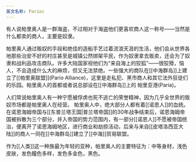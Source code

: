 ```yaml
---
英文名称: Parioc
---
```

有人说帕里奥人是一群海盗，不过相对于海盗他们更喜欢商人这一称号——当然是什么都卖的商人，主要是奴隶。

帕里奥人通过贩奴的手段和绝佳的造船手艺过着流浪天涯的生活，他们会从世界各地那些治安不好的村庄甚至是城镇公然绑架平民，作为奴隶拿去贩卖，还会为了奴隶和战利品攻击商队。许多大陆国家视他们为“来自海上的狡狐”——很狡猾，恼人，不会造成什么大的麻烦，但又无法禁绝。一些强大的商队在[[中海群岛]]上建立了[[帕里奥联盟]](Pario Alliance)，这里是走私犯、黑市商人和其它法外狂徒们的乐园。帕里奥人的首都或者说总部设在[[中海群岛]]上的 帕里亚港(Paria)。 

人们常说帕里奥人有一种宁愿被俘虏也死不逃亡的荣誉精神，因为几乎全世界的贩奴市场都是帕里奥人在经营。 帕里奥人中，绝大部分人都有着[[诺恩人]]的血统。在诺恩海姆帝国与[[东普兰塔王国|普兰塔帝国]]的30年战争结束后，诺恩海姆帝国被拆散为三个部分，并入帝国的势力范围内，有一部分[[诺恩人]]不愿被帝国统治，便离开了诺恩海姆地区，进行商业和劫掠活动，后来与来自[[皮塔洛西亚大陆]]的商人一同在[[中海群岛]]建立了[[中海]]贸易联盟。 ​ 

作为[[人类]]这一种族最为年轻的亚种，帕里奥人的主要特征为：中等身材，浅色皮肤，发色瞳色多样，发色多金色，黑色。